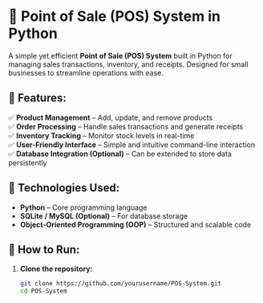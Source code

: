 # 🛒 Point of Sale (POS) System in Python

A simple yet efficient **Point of Sale (POS) System** built in Python for managing sales transactions, inventory, and receipts. Designed for small businesses to streamline operations with ease.

## 📌 Features:
✅ **Product Management** – Add, update, and remove products  
✅ **Order Processing** – Handle sales transactions and generate receipts  
✅ **Inventory Tracking** – Monitor stock levels in real-time  
✅ **User-Friendly Interface** – Simple and intuitive command-line interaction  
✅ **Database Integration (Optional)** – Can be extended to store data persistently  

## 🔧 Technologies Used:
- **Python** – Core programming language  
- **SQLite / MySQL (Optional)** – For database storage  
- **Object-Oriented Programming (OOP)** – Structured and scalable code  

## 🚀 How to Run:
1. **Clone the repository:**
   ```bash
   git clone https://github.com/yourusername/POS-System.git
   cd POS-System
